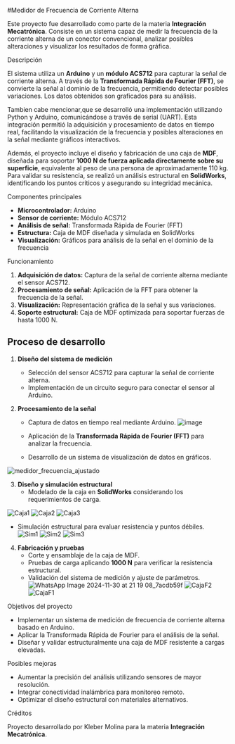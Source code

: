 #Medidor de Frecuencia de Corriente Alterna  

Este proyecto fue desarrollado como parte de la materia **Integración Mecatrónica**. Consiste en un sistema capaz de medir la frecuencia de la corriente alterna de un conector convencional, analizar posibles alteraciones y visualizar los resultados de forma gráfica.  

Descripción  

El sistema utiliza un **Arduino** y un **módulo ACS712** para capturar la señal de corriente alterna. A través de la **Transformada Rápida de Fourier (FFT)**, se convierte la señal al dominio de la frecuencia, permitiendo detectar posibles variaciones. Los datos obtenidos son graficados para su análisis.  

Tambien cabe mencionar,que se desarrolló una implementación utilizando Python y Arduino, comunicándose a través de serial (UART). Esta integración permitió la adquisición y procesamiento de datos en tiempo real, facilitando la visualización de la frecuencia y posibles alteraciones en la señal mediante gráficos interactivos.

Además, el proyecto incluye el diseño y fabricación de una caja de **MDF**, diseñada para soportar **1000 N de fuerza aplicada directamente sobre su superficie**, equivalente al peso de una persona de aproximadamente 110 kg. Para validar su resistencia, se realizó un análisis estructural en **SolidWorks**, identificando los puntos críticos y asegurando su integridad mecánica.  

Componentes principales  

- **Microcontrolador:** Arduino  
- **Sensor de corriente:** Módulo ACS712  
- **Análisis de señal:** Transformada Rápida de Fourier (FFT)  
- **Estructura:** Caja de MDF diseñada y simulada en SolidWorks  
- **Visualización:** Gráficos para análisis de la señal en el dominio de la frecuencia  

Funcionamiento  

1. **Adquisición de datos:** Captura de la señal de corriente alterna mediante el sensor ACS712.  
2. **Procesamiento de señal:** Aplicación de la FFT para obtener la frecuencia de la señal.  
3. **Visualización:** Representación gráfica de la señal y sus variaciones.  
4. **Soporte estructural:** Caja de MDF optimizada para soportar fuerzas de hasta 1000 N.  

## Proceso de desarrollo  

1. **Diseño del sistema de medición**  
   - Selección del sensor ACS712 para capturar la señal de corriente alterna.  
   - Implementación de un circuito seguro para conectar el sensor al Arduino.  

2. **Procesamiento de la señal**  
   - Captura de datos en tiempo real mediante Arduino.
   ![image](https://github.com/user-attachments/assets/7dadae0c-5db3-4b89-b3fa-7269f09297d0)
   
   - Aplicación de la **Transformada Rápida de Fourier (FFT)** para analizar la frecuencia.  
   - Desarrollo de un sistema de visualización de datos en gráficos.

![medidor_frecuencia_ajustado](https://github.com/user-attachments/assets/a69eccfb-684b-4271-9e82-313574bcd068)


3. **Diseño y simulación estructural**  
   - Modelado de la caja en **SolidWorks** considerando los requerimientos de carga.

![Caja1](https://github.com/user-attachments/assets/9c93fd65-80f8-417f-8351-9502f8c49c18)
![Caja2](https://github.com/user-attachments/assets/58f70408-7719-4ef1-8184-631abcc7145d)
![Caja3](https://github.com/user-attachments/assets/63bfc64c-ff7a-4c6a-ab13-6e43d44b4eab)

   - Simulación estructural para evaluar resistencia y puntos débiles.  
![Sim1](https://github.com/user-attachments/assets/2d562278-1fdc-4368-8b25-18e6acbfc84d)
![Sim2](https://github.com/user-attachments/assets/3bd1fdec-e82c-44f9-a796-3cbc70708c34)
![Sim3](https://github.com/user-attachments/assets/a24b2c72-94e1-497f-afd5-c0b1148645fb)

4. **Fabricación y pruebas**  
   - Corte y ensamblaje de la caja de MDF.  
   - Pruebas de carga aplicando **1000 N** para verificar la resistencia estructural.  
   - Validación del sistema de medición y ajuste de parámetros.
![WhatsApp Image 2024-11-30 at 21 19 08_7acdb59f](https://github.com/user-attachments/assets/ccba1879-ac4d-4dba-af31-51d6c54a701f)
![CajaF2](https://github.com/user-attachments/assets/bcc0f054-ceff-4b84-96b8-7f9e0790c95a)
![CajaF1](https://github.com/user-attachments/assets/02a4bfbc-17bb-4cc5-a547-3408b1afe935)

Objetivos del proyecto  

- Implementar un sistema de medición de frecuencia de corriente alterna basado en Arduino.  
- Aplicar la Transformada Rápida de Fourier para el análisis de la señal.  
- Diseñar y validar estructuralmente una caja de MDF resistente a cargas elevadas.  

Posibles mejoras  

- Aumentar la precisión del análisis utilizando sensores de mayor resolución.  
- Integrar conectividad inalámbrica para monitoreo remoto.  
- Optimizar el diseño estructural con materiales alternativos.

Créditos  

Proyecto desarrollado por Kleber Molina para la materia **Integración Mecatrónica**.  
